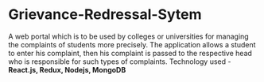 # Grievance-Redressal-Sytem
A web portal which is to be used by colleges or universities for managing the
complaints of students more precisely. The application allows a student to
enter his complaint, then his complaint is passed to the respective head who is
responsible for such types of complaints. Technology used - **React.js, Redux,
Nodejs, MongoDB**

